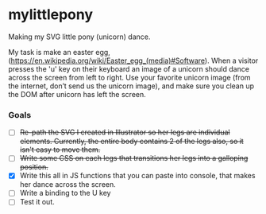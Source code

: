 # mylittlepony
Making my SVG little pony (unicorn) dance.

My task is make an easter egg, (https://en.wikipedia.org/wiki/Easter_egg_(media)#Software). When a visitor presses the 'u' key on their keyboard an image of a unicorn should dance across the screen from left to right. Use your favorite unicorn image (from the internet, don’t send us the unicorn image), and make sure you clean up the DOM after unicorn has left the screen.

### Goals
- [ ] ~~Re-path the SVG I created in Illustrator so her legs are individual <path> elements. Currently, the entire body contains 2 of the legs also, so it isn't easy to move them.~~
- [ ] ~~Write some CSS on each legs that transitions her legs into a galloping position.~~
- [x] Write this all in JS functions that you can paste into console, that makes her dance across the screen.
- [ ] Write a binding to the U key
- [ ] Test it out.
